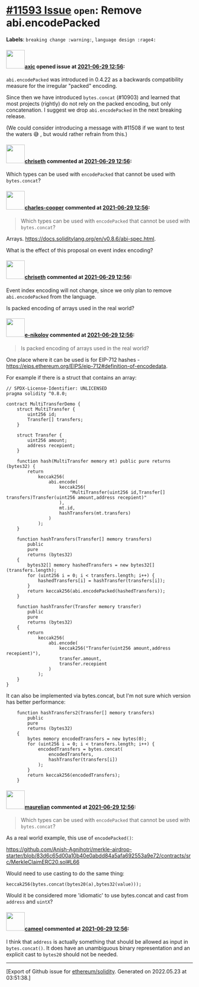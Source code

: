 # [\#11593 Issue](https://github.com/ethereum/solidity/issues/11593) `open`: Remove abi.encodePacked
**Labels**: `breaking change :warning:`, `language design :rage4:`


#### <img src="https://avatars.githubusercontent.com/u/20340?v=4" width="50">[axic](https://github.com/axic) opened issue at [2021-06-29 12:56](https://github.com/ethereum/solidity/issues/11593):

`abi.encodePacked` was introduced in 0.4.22 as a backwards compatibility measure for the irregular "packed" encoding.

Since then we have introduced `bytes.concat` (#10903) and learned that most projects (rightly) do not rely on the packed encoding, but only concatenation. I suggest we drop `abi.encodePacked` in the next breaking release.

(We could consider introducing a message with #11508 if we want to test the waters 😅 , but would rather refrain from this.)

#### <img src="https://avatars.githubusercontent.com/u/9073706?v=4" width="50">[chriseth](https://github.com/chriseth) commented at [2021-06-29 12:56](https://github.com/ethereum/solidity/issues/11593#issuecomment-871348626):

Which types can be used with `encodePacked` that cannot be used with `bytes.concat`?

#### <img src="https://avatars.githubusercontent.com/u/3867501?u=8126b3c609b132f8625faae11480d2f8113f5acb&v=4" width="50">[charles-cooper](https://github.com/charles-cooper) commented at [2021-06-29 12:56](https://github.com/ethereum/solidity/issues/11593#issuecomment-890541467):

> Which types can be used with `encodePacked` that cannot be used with `bytes.concat`?

Arrays. https://docs.soliditylang.org/en/v0.8.6/abi-spec.html.

What is the effect of this proposal on event index encoding?

#### <img src="https://avatars.githubusercontent.com/u/9073706?v=4" width="50">[chriseth](https://github.com/chriseth) commented at [2021-06-29 12:56](https://github.com/ethereum/solidity/issues/11593#issuecomment-890841840):

Event index encoding will not change, since we only plan to remove `abi.encodePacked` from the language.

Is packed encoding of arrays used in the real world?

#### <img src="https://avatars.githubusercontent.com/u/1100051?u=ff7797414c543ed42378be71d3e8cf25d94d92df&v=4" width="50">[e-nikolov](https://github.com/e-nikolov) commented at [2021-06-29 12:56](https://github.com/ethereum/solidity/issues/11593#issuecomment-1062519700):

> Is packed encoding of arrays used in the real world?

One place where it can be used is for EIP-712 hashes - https://eips.ethereum.org/EIPS/eip-712#definition-of-encodedata.

For example if there is a struct that contains an array:

```solidity
// SPDX-License-Identifier: UNLICENSED
pragma solidity ^0.8.0;

contract MultiTransferDemo {
    struct MultiTransfer {
        uint256 id;
        Transfer[] transfers;
    }

    struct Transfer {
        uint256 amount;
        address recepient;
    }

    function hash(MultiTransfer memory mt) public pure returns (bytes32) {
        return
            keccak256(
                abi.encode(
                    keccak256(
                        "MultiTransfer(uint256 id,Transfer[] transfers)Transfer(uint256 amount,address recepient)"
                    ),
                    mt.id,
                    hashTransfers(mt.transfers)
                )
            );
    }

    function hashTransfers(Transfer[] memory transfers)
        public
        pure
        returns (bytes32)
    {
        bytes32[] memory hashedTransfers = new bytes32[](transfers.length);
        for (uint256 i = 0; i < transfers.length; i++) {
            hashedTransfers[i] = hashTransfer(transfers[i]);
        }
        return keccak256(abi.encodePacked(hashedTransfers));
    }

    function hashTransfer(Transfer memory transfer)
        public
        pure
        returns (bytes32)
    {
        return
            keccak256(
                abi.encode(
                    keccak256("Transfer(uint256 amount,address recepient)"),
                    transfer.amount,
                    transfer.recepient
                )
            );
    }
}

```

It can also be implemented via bytes.concat, but I'm not sure which version has better performance:

```solidity
    function hashTransfers2(Transfer[] memory transfers)
        public
        pure
        returns (bytes32)
    {
        bytes memory encodedTransfers = new bytes(0);
        for (uint256 i = 0; i < transfers.length; i++) {
            encodedTransfers = bytes.concat(
                encodedTransfers,
                hashTransfer(transfers[i])
            );
        }
        return keccak256(encodedTransfers);
    }
```

#### <img src="https://avatars.githubusercontent.com/u/23033765?u=2e7a6d419d3bcf8c495155dad1fd1c7575eab951&v=4" width="50">[maurelian](https://github.com/maurelian) commented at [2021-06-29 12:56](https://github.com/ethereum/solidity/issues/11593#issuecomment-1068070741):

> Which types can be used with `encodePacked` that cannot be used with `bytes.concat`?

As a real world example, this use of `encodePacked()`:

https://github.com/Anish-Agnihotri/merkle-airdrop-starter/blob/83d6c65d00a10b40e0abdd84a5afa692553a9e72/contracts/src/MerkleClaimERC20.sol#L66

Would need to use casting to do the same thing:

```
keccak256(bytes.concat(bytes20(a),bytes32(value)));
```

Would it be considered more 'idiomatic' to use bytes.concat and cast from `address` and `uintX`?

#### <img src="https://avatars.githubusercontent.com/u/137030?v=4" width="50">[cameel](https://github.com/cameel) commented at [2021-06-29 12:56](https://github.com/ethereum/solidity/issues/11593#issuecomment-1109688253):

I think that `address` is actually something that should be allowed as input in `bytes.concat()`. It does have an unambiguous binary representation and an explicit cast to `bytes20` should not be needed.


-------------------------------------------------------------------------------



[Export of Github issue for [ethereum/solidity](https://github.com/ethereum/solidity). Generated on 2022.05.23 at 03:51:38.]
